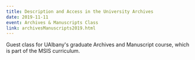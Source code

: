```yaml
---
title: Description and Access in the University Archives
date: 2019-11-11
event: Archives & Manuscripts Class
link: archivesManuscripts2019.html
---
```

Guest class for UAlbany's graduate Archives and Manuscript course, which is part of the MSIS curriculum.